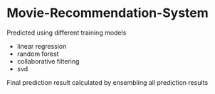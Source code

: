 # Movie-Recommendation-System

Predicted using different training models
- linear regression
- random forest
- collaborative filtering
- svd

Final prediction result calculated by ensembling all prediction results
